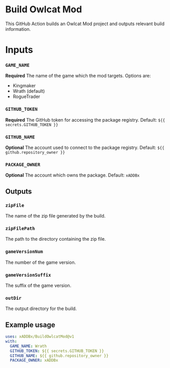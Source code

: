 # Build Owlcat Mod

This GitHub Action builds an Owlcat Mod project and outputs relevant build information.

# Inputs

### `GAME_NAME`

**Required** The name of the game which the mod targets. Options are:
- Kingmaker
- Wrath (default)
- RogueTrader

### `GITHUB_TOKEN`

**Required** The GitHub token for accessing the package registry. Default: `${{ secrets.GITHUB_TOKEN }}`

### `GITHUB_NAME`

**Optional** The account used to connect to the package registry. Default: `${{ github.repository_owner }}`

### `PACKAGE_OWNER`

**Optional** The account which owns the package. Default: `xADDBx`

## Outputs

### `zipFile`

The name of the zip file generated by the build.

### `zipFilePath`

The path to the directory containing the zip file.

### `gameVersionNum`

The number of the game version.

### `gameVersionSuffix`

The suffix of the game version.

### `outDir`

The output directory for the build.

## Example usage

```yaml
uses: xADDBx/BuildOwlcatMod@v1
with:
  GAME_NAME: Wrath
  GITHUB_TOKEN: ${{ secrets.GITHUB_TOKEN }}
  GITHUB_NAME: ${{ github.repository_owner }}
  PACKAGE_OWNER: xADDBx
```
